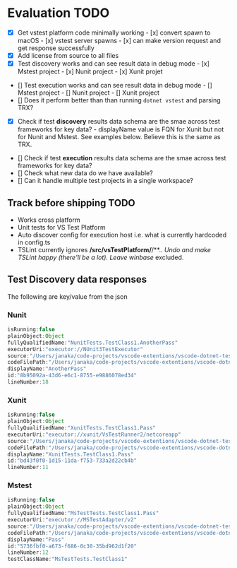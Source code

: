 # Evaluation TODO

- [x] Get vstest platform code minimally working
        - [x] convert spawn to macOS
        - [x] vstest server spawns
        - [x] can make version request and get response successfully
- [x] Add license from source to all files
- [x] Test discovery works and can see result data in debug mode
        - [x] Mstest project
        - [x] Nunit project
        - [x] Xunit projet
- [] Test execution works and can see result data in debug mode
        - [] Mstest project
        - [] Nunit project
        - [] Xunit project
- [] Does it perform better than than running `dotnet vstest` and parsing TRX?
- [x] Check if test **discovery** results data schema are the smae across test frameworks for key data?
        - displayName value is FQN for Xunit but not for Nunit and Mstest. See examples below. Believe this is the same as TRX.
- [] Check if test **execution** results data schema are the smae across test frameworks for key data?
- [] Check what new data do we have available?
- [] Can it handle multiple test projects in a single workspace?

## Track before shipping TODO

- Works cross platform
- Unit tests for VS Test Platform
- Auto discover config for execution host i.e. what is currently hardcoded in config.ts
- TSLint currently ignores **/src/vsTestPlatform/**/**.*. Undo and make TSLint happy (there'll be a lot). Leave winbase* excluded.

## Test Discovery data responses

The following are key/value from the json

### Nunit

```javascript
isRunning:false
plainObject:Object
fullyQualifiedName:"NunitTests.TestClass1.AnotherPass"
executorUri:"executor://NUnit3TestExecutor"
source:"/Users/janaka/code-projects/vscode-extentions/vscode-dotnet-test-explorer/test/nunit/bin/debug/netcoreapp2.0/NunitTests.dll"
codeFilePath:"/Users/janaka/code-projects/vscode-extentions/vscode-dotnet-test-explorer/test/nunit/TestClass1.cs"
displayName:"AnotherPass"
id:"8b95092a-43d6-e6c1-8755-e9886078ed34"
lineNumber:18
```

### Xunit

```javascript
isRunning:false
plainObject:Object
fullyQualifiedName:"XunitTests.TestClass1.Pass"
executorUri:"executor://xunit/VsTestRunner2/netcoreapp"
source:"/Users/janaka/code-projects/vscode-extentions/vscode-dotnet-test-explorer/test/xunittests/bin/debug/netcoreapp2.0/XunitTests.dll"
codeFilePath:"/Users/janaka/code-projects/vscode-extentions/vscode-dotnet-test-explorer/test/xunittests/TestClass1.cs"
displayName:"XunitTests.TestClass1.Pass"
id:"bd43f0f0-1d15-11da-f753-733a2d22cb4b"
lineNumber:11
```

### Mstest

```javascript
isRunning:false
plainObject:Object
fullyQualifiedName:"MsTestTests.TestClass1.Pass"
executorUri:"executor://MSTestAdapter/v2"
source:"/Users/janaka/code-projects/vscode-extentions/vscode-dotnet-test-explorer/test/mstest/bin/debug/netcoreapp2.0/MsTestTests.dll"
codeFilePath:"/Users/janaka/code-projects/vscode-extentions/vscode-dotnet-test-explorer/test/mstest/TestClass1.cs"
displayName:"Pass"
id:"5736fbf0-a673-f686-0c30-35bd962d1f20"
lineNumber:12
testClassName:"MsTestTests.TestClass1"
```